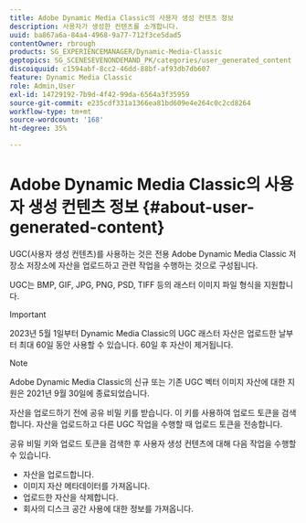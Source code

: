 ```yaml
---
title: Adobe Dynamic Media Classic의 사용자 생성 컨텐츠 정보
description: 사용자가 생성한 컨텐츠를 소개합니다.
uuid: ba867a6a-84a4-4968-9a77-712f3ce5dad5
contentOwner: rbrough
products: SG_EXPERIENCEMANAGER/Dynamic-Media-Classic
geptopics: SG_SCENESEVENONDEMAND_PK/categories/user_generated_content
discoiquuid: c1594abf-8cc2-46dd-88bf-af93db7db607
feature: Dynamic Media Classic
role: Admin,User
exl-id: 14729192-7b9d-4f42-99da-6564a3f35959
source-git-commit: e235cdf331a1366ea81bd609e4e264c0c2cd8264
workflow-type: tm+mt
source-wordcount: '168'
ht-degree: 35%

---
```


# Adobe Dynamic Media Classic의 사용자 생성 컨텐츠 정보 {#about-user-generated-content}

UGC(사용자 생성 컨텐츠)를 사용하는 것은 전용 Adobe Dynamic Media Classic 저장소 저장소에 자산을 업로드하고 관련 작업을 수행하는 것으로 구성됩니다.

UGC는 BMP, GIF, JPG, PNG, PSD, TIFF 등의 래스터 이미지 파일 형식을 지원합니다.

>[!IMPORTANT]
>
>2023년 5월 1일부터 Dynamic Media Classic의 UGC 래스터 자산은 업로드한 날부터 최대 60일 동안 사용할 수 있습니다. 60일 후 자산이 제거됩니다.

<!-- * Vector: AI, EPS (EPS files from Adobe Illustrator 2018 are not supported), PDF (only when the PDF file is previously opened and saved in Adobe Illustrator CS6) -->

>[!NOTE]
>
>Adobe Dynamic Media Classic의 신규 또는 기존 UGC 벡터 이미지 자산에 대한 지원은 2021년 9월 30일에 종료되었습니다.

자산을 업로드하기 전에 공유 비밀 키를 받습니다. 이 키를 사용하여 업로드 토큰을 검색합니다. 자산을 업로드하고 다른 UGC 작업을 수행할 때 업로드 토큰을 전송합니다.

공유 비밀 키와 업로드 토큰을 검색한 후 사용자 생성 컨텐츠에 대해 다음 작업을 수행할 수 있습니다.

* 자산을 업로드합니다.
* 이미지 자산 메타데이터를 가져옵니다.
* 업로드한 자산을 삭제합니다.
* 회사의 디스크 공간 사용에 대한 정보를 가져옵니다.
